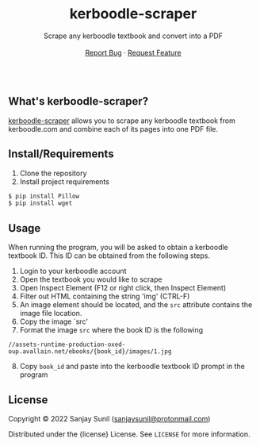 <!-- Header -->
<br/><br/>
<h1 align="center">kerboodle-scraper</h1>
  <p align="center">
    Scrape any kerboodle textbook and convert into a PDF
    <br />
    <br />
    <a href="{report_bug}">Report Bug</a>
    ·
    <a href="{request_feature}">Request Feature</a>
  </p>
</h1>
<br/><br/>

<!-- Description -->
## What's kerboodle-scraper?

[kerboodle-scraper]() allows you to scrape any kerboodle textbook from kerboodle.com and combine each of its pages into one PDF file.
<br />



<!-- Installation -->
## Install/Requirements
1. Clone the repository
2. Install project requirements
```py
$ pip install Pillow
$ pip install wget
``` 

<!-- Usage -->
## Usage

When running the program, you will be asked to obtain a kerboodle textbook ID. This ID can be obtained from the following steps.

1. Login to your kerboodle account
2. Open the textbook you would like to scrape
3. Open Inspect Element (F12 or right click, then Inspect Element)
4. Filter out HTML containing the string 'img' (CTRL-F)
5. An image element should be located, and the `src` attribute contains the image file location.
6. Copy the image `src'
7. Format the image `src` where the book ID is the following

`//assets-runtime-production-oxed-oup.avallain.net/ebooks/{book_id}/images/1.jpg`

8. Copy `book_id` and paste into the kerboodle textbook ID prompt in the program

<!-- License -->
## License

Copyright © 2022 Sanjay Sunil (sanjaysunil@protonmail.com)

Distributed under the {license} License. See `LICENSE` for more information.